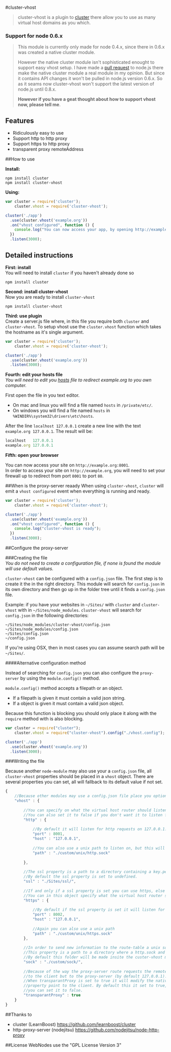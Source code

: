 #cluster-vhost

> cluster-vhost is a plugin to [cluster](http://learnboost.github.com/cluster/) there allow you to use as many virtual host domains as you which.

### Support for node 0.6.x
> This module is currently only made for node 0.4.x, since there in 0.6.x was created a native cluster module.
>
> However the native cluster module isn't sophisticated enought to support easy vhost setup.
> I have made a [pull request](https://github.com/joyent/node/pull/2038) to node.js there make the native cluster module
> a real module in my opinion. But since it contains API changes it won't be pulled in node.js version 0.6.x.
> So as it seams now cluster-vhost won't support the latest version of node.js until 0.8.x.
>
> **However if you have a geat thought about how to support vhost now, please tell me**.<br>

## Features
 - Ridiculously easy to use
 - Support http to http proxy
 - Support https to http proxy
 - transparent proxy remoteAddress

##How to use

**Install:**

```shell
npm install cluster
npm install cluster-vhost
```

**Using:**

```javascript
var cluster = require('cluster');
    cluster.vhost = require('cluster-vhost');

cluster('./app')
  .use(cluster.vhost('example.org'))
  .on("vhost configured", function () {
    console.log("You can now access your app, by opening http://example.org:8001 in your browser");
  })
  .listen(3000);
```

## Detailed instructions

**First: install**<br>
You will need to install `cluster` if you haven't already done so

```shell
npm install cluster
```

**Second: install cluster-vhost**<br>
Now you are ready to install `cluster-vhost`

```shell
npm install cluster-vhost
```

**Third: use plugin**<br>
Create a server.js file where, in this file you require both `cluster` and `cluster-vhost`.
To setup vhost use the `cluster.vhost` function which takes the hostname as it's single argument.

```javascript
var cluster = require('cluster');
    cluster.vhost = require('cluster-vhost');

cluster('./app')
  .use(cluster.vhost('example.org'))
  .listen(3000);
```

**Fourth: edit your hosts file**<br>
*You will need to edit you [hosts](http://en.wikipedia.org/wiki/Hosts_file) file to redirect example.org to you own computer.*

First open the file in you text editor.

* On mac and linux you will find a file named `hosts` in  `/private/etc/`.
* On windows you will find a file named `hosts` in `%WINDIR%\system32\drivers\etc\hosts`.

After the line `localhost 127.0.0.1` create a new line with the text `example.org 127.0.0.1`.
The result will be:

```javascript
localhost   127.0.0.1
example.org 127.0.0.1
```

**Fifth: open your browser**

You can now access your site on `http://example.org:8001`.<br>
In order to access your site on `http://example.org`, you will need
to set your firewall up to redirect from port `8001` to port `80`.

##When is the proxy-server reaady
When using `cluster-vhost`, `cluster` will emit a `vhost configured` event when everything is running and ready.

```javascript
var cluster = require('cluster');
    cluster.vhost = require('cluster-vhost');

cluster('./app')
  .use(cluster.vhost('example.org'))
  .on("vhost configured", function () {
    console.log("cluster-vhost is ready");
  })
  .listen(3000);
```

##Configure the proxy-server

###Creating the file<br>
*You do not need to create a configuration file, if none is found the module will use default values.*

`cluster-vhost` can be configured with a `config.json` file. The first
step is to create it the in the right directory. This module will search
for `config.json` in its own directory and then go up in the folder tree
until it finds a `config.json` file.

Example: if you have your websites in `~/Sites/` with `cluster` and `cluster-vhost`
with in `~/Sites/node_modules`. `cluster-vhost` will search for `config.json` in
the following directories:

```text
~/Sites/node_modules/cluster-vhost/config.json
~/Sites/node_modules/config.json
~/Sites/config.json
~/config.json
```

If you're using OSX, then in most cases you can assume search path will be `~/Sites/`.

####Alternative configuration method

Instead of searching for  `config.json` you can also configure the `proxy-server` by using the `module.config()`
method.

`module.config()` method accepts a filepath or an object.
* If a filepath is given it must contain a valid json string.
* If a object is given it must contain a valid json object.

Because this function is blocking you should only place it along with the `require` method with is also blocking.

```javascript
var cluster = require("cluster");
    cluster.vhost = require("cluster-vhost").config("./vhost.config");

cluster('./app')
  .use(cluster.vhost('example.org'))
  .listen(3000);
```

###Writing the file

Because another `node-module` may also use your a `config.json` file,
all `cluster-vhost` properties should be placed in a `vhost` object.
There are several properties you can set, all will fallback to its
default value if not set.

```javascript
{
    //Because other modules may use a config.json file place you options insite a vhost obejct.
    "vhost" : {
        
        //You can specify on what the virtual host router should listen on.
        //You can also set it to false if you don't want it to listen for http requests.
        "http" : {
            
            //By default it will listen for http requests on 127.0.0.1:8001
            "port" : 8001,
            "host" : "127.0.0.1",
            
            //You can also use a unix path to listen on, but this will only work if no port property is set.
            "path" : "./custom/unix/http.sock"
            
        },
        
        //The ssl property is a path to a directory containing a key.pem and a cert.pem file.
        //By default the ssl property is set to undefined.
        "ssl" : "./Sites/ssl/",
        
        //If and only if a ssl property is set you can use https, else it will fallback to false.
        //You can in this object specify what the virtual host router should listen, just like the http object.
        "https" : {
            
            //By default if the ssl property is set it will listen for https requests on 127.0.0.1:8002
            "port" : 8002,
            "host" : "127.0.0.1",
            
            //Again you can also use a unix path
            "path" : "./custom/unix/https.sock"
        },
        
        //In order to send new information to the route-table a unix socket is required.
        //This property is a path to a directory where a http.sock and https.sock will be created.
        //By default this folder will be made insite the custer-vhost module folder.
        "sock" : "./custom/sock/",
        
        //Because of the way the proxy-server route requests the remoteAdress property will not point
        //to the client but to the proxy-server (by default 127.0.0.1).
        //When transparantProxy is set to true it will modify the native http module so its remoteAdress
        //property point to the client. By default this it set to true, but if you don't which this
        //you can set it to false.
        "transparantProxy" : true
    }
}
```  

##Thanks to

* cluster (LearnBoost) https://github.com/learnboost/cluster
* http-proxy-server (nodejitsu) https://github.com/nodejitsu/node-http-proxy

##License
WebNodes use the "GPL License Version 3"